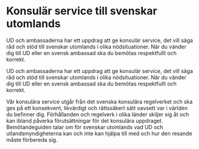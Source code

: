 # Konsulär service till svenskar utomlands

UD och ambassaderna har ett uppdrag att ge konsulär service, det vill säga råd och stöd till svenskar utomlands i olika nödsituationer. När du vänder dig till UD eller en svensk ambassad ska du bemötas respektfullt och korrekt.

UD och ambassaderna har ett uppdrag att ge konsulär service, det vill säga råd och stöd till svenskar utomlands i olika nödsituationer. När du vänder dig till UD eller en svensk ambassad ska du bemötas respektfullt och korrekt.

Vår konsulära service utgår från det svenska konsulära regelverket och ska ges på ett konsekvent, likvärdigt och rättssäkert sätt oavsett var i världen du befinner dig. Förhållanden och regelverk i olika länder skiljer sig åt och kan ibland påverka förutsättningar för det konsulära uppdraget. Bemötandeguiden talar om för svenskar utomlands vad UD och utlandsmyndigheterna kan och inte kan hjälpa till med och hur den resande måste förbereda sig.
